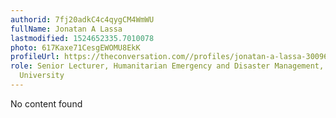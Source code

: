 ```yaml
---
authorid: 7fj20adkC4c4qygCM4WmWU
fullName: Jonatan A Lassa
lastmodified: 1524652335.7010078
photo: 617Kaxe71CesgEWOMU8EkK
profileUrl: https://theconversation.com//profiles/jonatan-a-lassa-300969
role: Senior Lecturer, Humanitarian Emergency and Disaster Management, Charles Darwin
  University
---
```

No content found